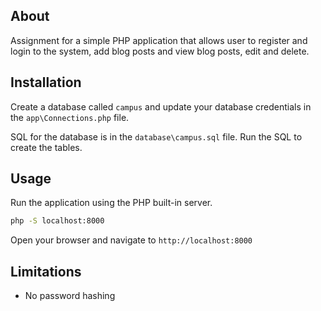 ## About

Assignment for a simple PHP application that allows user to register and login to the system, add blog posts and view blog posts, edit and delete.

## Installation

Create a database called `campus` and update your database credentials in the `app\Connections.php` file.

SQL for the database is in the `database\campus.sql` file. Run the SQL to create the tables.

## Usage

Run the application using the PHP built-in server.

```bash
php -S localhost:8000
```

Open your browser and navigate to `http://localhost:8000`

## Limitations

- No password hashing
